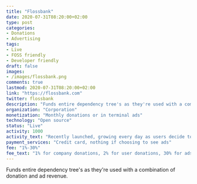 ```yaml
---
title: "Flossbank"
date: 2020-07-31T08:20:00+02:00
type: post
categories:
- Donations
- Advertising
tags:
- Live
- FOSS friendly
- Developer friendly
draft: false
images:
- /images/flossbank.png
comments: true
lastmod: 2020-07-31T08:20:00+02:00
link: "https://flossbank.com"
twitter: flossbank
description: "Funds entire dependency tree's as they're used with a combination of donation and ad revenue."
organization: "Corporation"
monetization: "Monthly donations or in terminal ads"
technology: "Open source"
status: "Live"
activity: 1000
activity_text: "Recently launched, growing every day as users decide to give for free."
payment_services: "Credit card, nothing if choosing to see ads"
fee: "1%-30%"
fee_text: "1% for company donations, 2% for user donations, 30% for ads"
---
```


Funds entire dependency tree's as they're used with a combination of donation and ad revenue.<!--more-->

